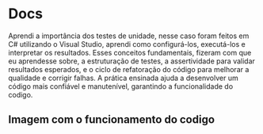 # Docs
Aprendi a importância dos testes de unidade, nesse caso foram feitos em C# utilizando o Visual Studio, aprendi como configurá-los, executá-los e interpretar os resultados. Esses conceitos fundamentais, fizeram com que eu aprendesse sobre, a estruturação de testes, a assertividade para validar resultados esperados, e o ciclo de refatoração do código para melhorar a qualidade e corrigir falhas. A prática ensinada ajuda a desenvolver um código mais confiável e manutenível, garantindo a funcionalidade do codigo.

## Imagem com o funcionamento do codigo
